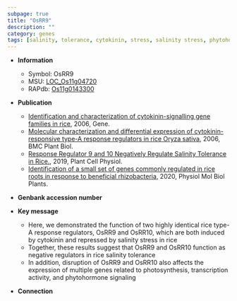 ```yaml
---
subpage: true
title: "OsRR9"
description: ""
category: genes
tags: [salinity, tolerance, cytokinin, stress, salinity stress, phytohormone]
---
```


* **Information**  
    + Symbol: OsRR9  
    + MSU: [LOC_Os11g04720](http://rice.plantbiology.msu.edu/cgi-bin/ORF_infopage.cgi?orf=LOC_Os11g04720)  
    + RAPdb: [Os11g0143300](http://rapdb.dna.affrc.go.jp/viewer/gbrowse_details/irgsp1?name=Os11g0143300)  

* **Publication**  
    + [Identification and characterization of cytokinin-signalling gene families in rice](http://www.ncbi.nlm.nih.gov/pubmed?term=Identification+and+characterization+of+cytokinin-signalling+gene+families+in+rice%5BTitle%5D), 2006, Gene.
    + [Molecular characterization and differential expression of cytokinin-responsive type-A response regulators in rice Oryza sativa](http://www.ncbi.nlm.nih.gov/pubmed?term=Molecular+characterization+and+differential+expression+of+cytokinin-responsive+type-A+response+regulators+in+rice+Oryza+sativa%5BTitle%5D), 2006, BMC Plant Biol.
    + [Response Regulator 9 and 10 Negatively Regulate Salinity Tolerance in Rice.](http://www.ncbi.nlm.nih.gov/pubmed?term=Response+Regulator+9+and+10+Negatively+Regulate+Salinity+Tolerance+in+Rice.%5BTitle%5D), 2019, Plant Cell Physiol.
    + [Identification of a small set of genes commonly regulated in rice roots in response to beneficial rhizobacteria](http://www.ncbi.nlm.nih.gov/pubmed?term=Identification+of+a+small+set+of+genes+commonly+regulated+in+rice+roots+in+response+to+beneficial+rhizobacteria%5BTitle%5D), 2020, Physiol Mol Biol Plants.

* **Genbank accession number**  

* **Key message**  
    + Here, we demonstrated the function of two highly identical rice type-A response regulators, OsRR9 and OsRR10, which are both induced by cytokinin and repressed by salinity stress in rice
    + Together, these results suggest that OsRR9 and OsRR10 function as negative regulators in rice salinity tolerance
    + In addition, disruption of OsRR9 and OsRR10 also affects the expression of multiple genes related to photosynthesis, transcription activity, and phytohormone signaling

* **Connection**  



